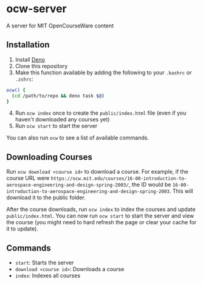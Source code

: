 # ocw-server

A server for MIT OpenCourseWare content

## Installation

1. Install [Deno](https://deno.com)
2. Clone this repository
3. Make this function available by adding the following to your `.bashrc` or `.zshrc`:

```bash
ocw() {
  (cd /path/to/repo && deno task $@)
}
```

4. Run `ocw index` once to create the `public/index.html` file (even if you haven't downloaded any courses yet)
5. Run `ocw start` to start the server

You can also run `ocw` to see a list of available commands.

## Downloading Courses

Run `ocw download <course id>` to download a course. For example, if the course URL were `https://ocw.mit.edu/courses/16-00-introduction-to-aerospace-engineering-and-design-spring-2003/`, the ID would be `16-00-introduction-to-aerospace-engineering-and-design-spring-2003`. This will download it to the public folder.

After the course downloads, run `ocw index` to index the courses and update `public/index.html`. You can now run `ocw start` to start the server and view the course (you might need to hard refresh the page or clear your cache for it to update).

## Commands

- `start`: Starts the server
- `download <course id>`: Downloads a course
- `index`: Indexes all courses
